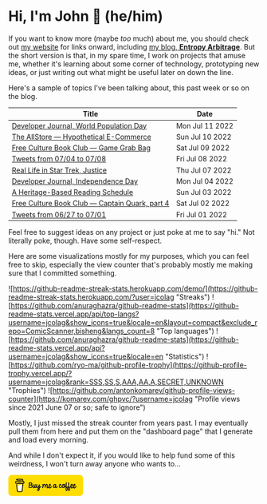 # Hi, I'm John 👋 (he/him)

If you want to know more (maybe *too* much) about me, you should check out [my website](https://john.colagioia.net/) for links onward, including [my blog, **Entropy Arbitrage**](https://john.colagioia.net/blog).  But the short version is that, in my spare time, I work on projects that amuse me, whether it's learning about some corner of technology, prototyping new ideas, or just writing out what might be useful later on down the line.

Here's a sample of topics I've been talking about, this past week or so on the blog.

|Title|Date|
|-----|-------|
|[Developer Journal, World Population Day](https://john.colagioia.net/blog/2022/07/11/population.html)|Mon Jul 11 2022|
|[The AllStore — Hypothetical E-Commerce](https://john.colagioia.net/blog/2022/07/10/prime.html)|Sun Jul 10 2022|
|[Free Culture Book Club — Game Grab Bag](https://john.colagioia.net/blog/2022/07/09/games.html)|Sat Jul 09 2022|
|[Tweets from 07/04 to 07/08](https://john.colagioia.net/blog/2022/07/08/week.html)|Fri Jul 08 2022|
|[Real Life in Star Trek, Justice](https://john.colagioia.net/blog/2022/07/07/justice.html)|Thu Jul 07 2022|
|[Developer Journal, Independence Day](https://john.colagioia.net/blog/2022/07/04/independence.html)|Mon Jul 04 2022|
|[A Heritage-Based Reading Schedule](https://john.colagioia.net/blog/2022/07/03/reading.html)|Sun Jul 03 2022|
|[Free Culture Book Club — Captain Quark, part 4](https://john.colagioia.net/blog/2022/07/02/quark4.html)|Sat Jul 02 2022|
|[Tweets from 06/27 to 07/01](https://john.colagioia.net/blog/2022/07/01/week.html)|Fri Jul 01 2022|

Feel free to suggest ideas on any project or just poke at me to say "hi." Not literally poke, though. Have some self-respect.

Here are some visualizations mostly for my purposes, which you can feel free to skip, especially the view counter that's probably mostly me making sure that I committed something.

![https://github-readme-streak-stats.herokuapp.com/demo/](https://github-readme-streak-stats.herokuapp.com/?user=jcolag "Streaks")
![https://github.com/anuraghazra/github-readme-stats](https://github-readme-stats.vercel.app/api/top-langs?username=jcolag&show_icons=true&locale=en&layout=compact&exclude_repo=ComicScanner,bisheng&langs_count=8 "Top languages")
![https://github.com/anuraghazra/github-readme-stats](https://github-readme-stats.vercel.app/api?username=jcolag&show_icons=true&locale=en "Statistics")
![https://github.com/ryo-ma/github-profile-trophy](https://github-profile-trophy.vercel.app/?username=jcolag&rank=SSS,SS,S,AAA,AA,A,SECRET,UNKNOWN "Trophies")
![https://github.com/antonkomarev/github-profile-views-counter](https://komarev.com/ghpvc/?username=jcolag "Profile views since 2021 June 07 or so; safe to ignore")

Mostly, I just missed the streak counter from years past.  I may eventually pull them from here and put them on the "dashboard page" that I generate and load every morning.

And while I don't expect it, if you would like to help fund some of this weirdness, I won't turn away anyone who wants to...

[<img src="images/default-yellow.png" alt="Buy Me a Coffee" width="150px"/>](https://www.buymeacoffee.com/jcolag)
